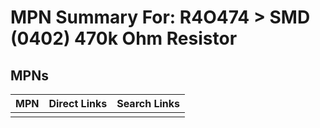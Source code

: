 



# MPN Summary For: R4O474 > SMD (0402) 470k Ohm Resistor

## MPNs
  

|MPN|Direct Links|Search Links|
| :--- | :--- | :--- |
||||
